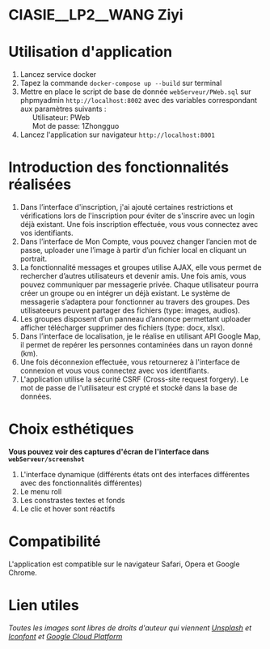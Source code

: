 # CIASIE__LP2__WANG Ziyi

<h1>Utilisation d'application</h1>

<ol>
  <li>Lancez service docker</li>
  <li>Tapez la commande <code>docker-compose up --build</code> sur terminal</li>
  <li>
    Mettre en place le script de base de donnée <code>webServeur/PWeb.sql</code>
    sur phpmyadmin <code>http://localhost:8002</code> avec des variables correspondant aux paramètres suivants :<br>
    <ul>Utilisateur: PWeb</ul>
    <ul>Mot de passe: 1Zhongguo</ul>
  </li>
  <li>Lancez l'application sur navigateur <code>http://localhost:8001</code></li>
</ol>

<h1>Introduction des fonctionnalités réalisées</h1>
<ol>
    <li>
        Dans l’interface d'inscription, j'ai ajouté certaines restrictions et vérifications lors de l'inscription pour éviter de s'inscrire avec un login déjà existant.
        Une fois inscription effectuée, vous vous connectez avec vos identifiants.
    </li>
    <li>Dans l’interface de Mon Compte, vous pouvez changer l’ancien mot de passe, uploader une l’image à partir d’un fichier local en cliquant un portrait.</li>
    <li>
        La fonctionnalité messages et groupes utilise AJAX, elle vous permet de rechercher d’autres utilisateurs et devenir amis. 
        Une fois amis, vous pouvez communiquer par messagerie privée. Chaque utilisateur pourra créer un groupe ou en intégrer un déjà existant. 
        Le système de messagerie s’adaptera pour fonctionner au travers des groupes. Des utilisateeurs peuvent partager des fichiers (type: images, audios).
    </li>
    <li>
        Les groupes disposent d’un panneau d’annonce permettant uploader afficher télécharger supprimer des fichiers (type: docx, xlsx). 
    </li>
    <li>
        Dans l’interface de localisation, je le réalise en utilisant API Google Map, il permet de repérer les personnes contaminées dans un rayon donné (km).
    </li>
    <li>Une fois déconnexion effectuée, vous retournerez à l'interface de connexion et vous vous connectez avec vos identifiants.</li>
    <li>L'application utilise la sécurité CSRF (Cross-site request forgery). Le mot de passe de l'utilisateur est crypté et stocké dans la base de données.</li>
</ol>

<h1>Choix esthétiques</h1>
<strong>Vous pouvez voir des captures d'écran de l'interface dans <code>webServeur/screenshot</code></strong>
<ol>
    <li>L'interface dynamique (différents états ont des interfaces différentes avec des fonctionnalités différentes)</li>
    <li>Le menu roll</li>
    <li>Les constrastes textes et fonds</li>
    <li>Le clic et hover sont réactifs</li>
</ol>

<h1>Compatibilité</h1>
L'application est compatible sur le navigateur Safari, Opera et Google Chrome.

<h1>Lien utiles</h1>
<address>
    Toutes les images sont libres de droits d'auteur qui viennent
    <a href="https://unsplash.com">Unsplash</a> 
    et <a href="https://www.iconfont.cn">Iconfont</a>
    et <a href="https://console.cloud.google.com/google/maps-apis/api-list?project=dark-wharf-330118">Google Cloud Platform</a> 
</address>



